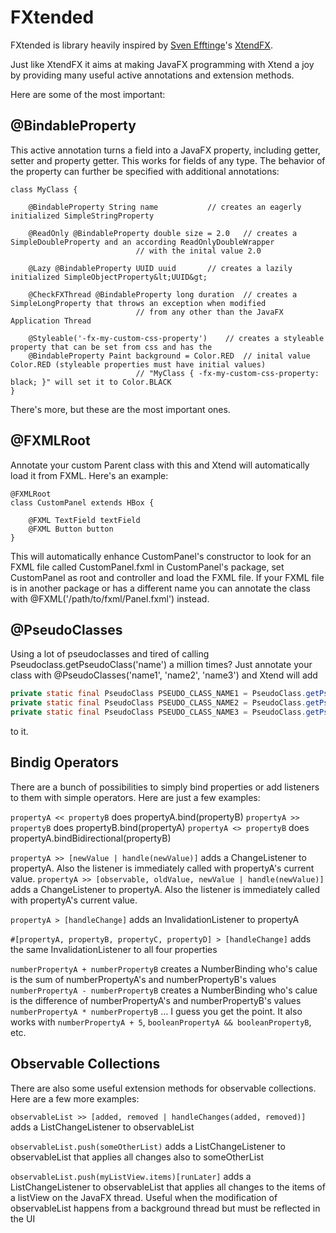 # FXtended

FXtended is library heavily inspired by [Sven Efftinge](https://github.com/svenefftinge)'s [XtendFX](https://github.com/svenefftinge/xtendfx).

Just like XtendFX it aims at making JavaFX programming with Xtend a joy by providing many useful active annotations and extension methods.

Here are some of the most important:

## @BindableProperty

This active annotation turns a field into a JavaFX property, including getter, setter and property getter. This works for fields of any type. The behavior of the property can further be specified with additional annotations:

```xtend
class MyClass {

	@BindableProperty String name			// creates an eagerly initialized SimpleStringProperty
	
	@ReadOnly @BindableProperty double size	= 2.0	// creates a SimpleDoubleProperty and an according ReadOnlyDoubleWrapper
							// with the inital value 2.0

	@Lazy @BindableProperty UUID uuid		// creates a lazily initialized SimpleObjectProperty&lt;UUID&gt;

	@CheckFXThread @BindableProperty long duration	// creates a SimpleLongProperty that throws an exception when modified
							// from any other than the JavaFX Application Thread

	@Styleable('-fx-my-custom-css-property')	// creates a styleable property that can be set from css and has the
	@BindableProperty Paint background = Color.RED	// inital value Color.RED (styleable properties must have initial values)
							// "MyClass { -fx-my-custom-css-property: black; }" will set it to Color.BLACK
}

```
There's more, but these are the most important ones.

## @FXMLRoot

Annotate your custom Parent class with this and Xtend will automatically load it from FXML. Here's an example:

```xtend
@FXMLRoot
class CustomPanel extends HBox {

	@FXML TextField textField
	@FXML Button button
}

```
This will automatically enhance CustomPanel's constructor to look for an FXML file called CustomPanel.fxml in CustomPanel's package, set CustomPanel as root and controller and load the FXML file. If your FXML file is in another package or has a different name you can annotate the class with @FXML('/path/to/fxml/Panel.fxml') instead.

## @PseudoClasses

Using a lot of pseudoclasses and tired of calling Pseudoclass.getPseudoClass('name') a million times? Just annotate your class with @PseudoClasses('name1', 'name2', 'name3') and Xtend will add 

```java
private static final PseudoClass PSEUDO_CLASS_NAME1 = PseudoClass.getPseudoClass('name1');
private static final PseudoClass PSEUDO_CLASS_NAME2 = PseudoClass.getPseudoClass('name2');
private static final PseudoClass PSEUDO_CLASS_NAME3 = PseudoClass.getPseudoClass('name3');

```
to it.

## Bindig Operators

There are a bunch of possibilities to simply bind properties or add listeners to them with simple operators. Here are just a few examples:

```propertyA << propertyB``` does propertyA.bind(propertyB)
```propertyA >> propertyB``` does propertyB.bind(propertyA)
```propertyA <> propertyB``` does propertyA.bindBidirectional(propertyB)


```propertyA >> [newValue | handle(newValue)]``` adds a ChangeListener to propertyA. Also the listener is immediately called with propertyA's current value.
```propertyA >> [observable, oldValue, newValue | handle(newValue)]``` adds a ChangeListener to propertyA. Also the listener is immediately called with propertyA's current value.


```propertyA > [handleChange]``` adds an InvalidationListener to propertyA


```#[propertyA, propertyB, propertyC, propertyD] > [handleChange]``` adds the same InvalidationListener to all four properties


```numberPropertyA + numberPropertyB``` creates a NumberBinding who's calue is the sum of numberPropertyA's and numberPropertyB's values
```numberPropertyA - numberPropertyB``` creates a NumberBinding who's calue is the difference of numberPropertyA's and numberPropertyB's values
```numberPropertyA * numberPropertyB``` ... I guess you get the point. It also works with ```numberPropertyA + 5```, ```booleanPropertyA && booleanPropertyB```, etc.

## Observable Collections

There are also some useful extension methods for observable collections. Here are a few more examples:

```observableList >> [added, removed | handleChanges(added, removed)]``` adds a ListChangeListener to observableList


```observableList.push(someOtherList)``` adds a ListChangeListener to observableList that applies all changes also to someOtherList


```observableList.push(myListView.items)[runLater]``` adds a ListChangeListener to observableList that applies all changes to the items of a listView on the JavaFX thread. Useful when the modification of observableList happens from a background thread but must be reflected in the UI


